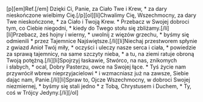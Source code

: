 [p][em]Ref.[/em] Dzięki Ci, Panie, za Ciało Twe i Krew, * za dary nieskończone wielbimy Cię.[/p][ol][li]Chwalimy Cię, Wszechmocny, za dary Twe nieskończone, * za Ciało i Twoją Krew. * Przebacz w Swojej dobroci tym, co Ciebie niegodni, * kiedy do Twego stołu się zbliżamy.[/li][li]Przebacz, żeś hojny i wierny, * uwolnij z więzów grzechu, * byśmy się odmienili * przez Tajemnice Najświętsze.[/li][li]Niechaj przestworem spłynie z gwiazd Anioł Twój miły, * oczyści i uleczy nasze serca i ciała, * powiedzie za sprawą tajemnicy, na same szczyty nieba, * a tu, na ziemi ratuje obroną Twoją potężną.[/li][li]Spojrzyj łaskawie, Stwórco, na nas, znikomych i słabych, * ocal, Dobry Pasterzu, owce na Swojej łące. * Tyś życie nam przywrócił wbrew nieprzyjacielowi * i wzmacniasz już na zawsze, Siebie dając nam, Panie.[/li][li]Spraw to, Ojcze Wszechmocny, w dobroci Swojej niezmiernej, * byśmy się stali jedno * z Tobą, Chrystusem i Duchem, * Ty, coś w Trójcy Jedyny.[/li][/ol]